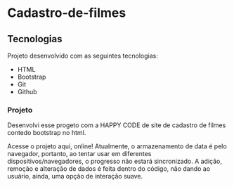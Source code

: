 # Cadastro-de-filmes
## Tecnologias
Projeto desenvolvido com as seguintes tecnologias:

- HTML
- Bootstrap
- Git
- Github

### Projeto
Desenvolvi esse progeto com a HAPPY CODE de site de cadastro de filmes contedo bootstrap no html.

Acesse o projeto aqui, online!
Atualmente, o armazenamento de data é pelo navegador, portanto, ao tentar usar em diferentes dispositivos/navegadores, o progresso não estará sincronizado. A adição, remoção e alteração de dados é feita dentro do código, não dando ao usuário, ainda, uma opção de interação suave.

